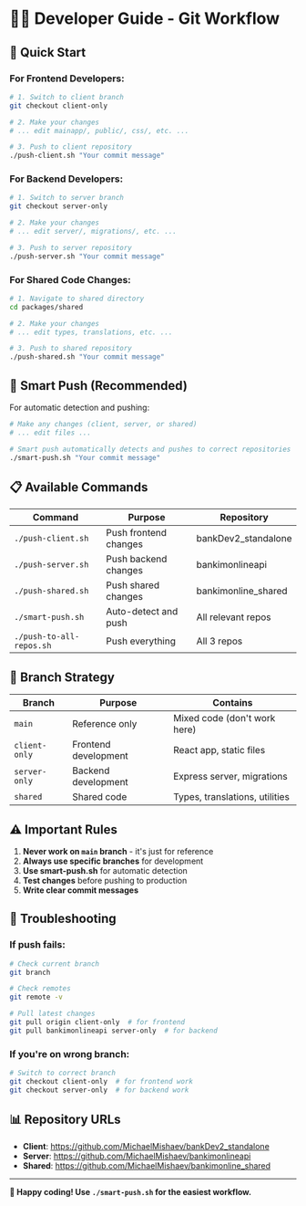 # 👨‍💻 Developer Guide - Git Workflow

## 🚀 **Quick Start**

### **For Frontend Developers:**
```bash
# 1. Switch to client branch
git checkout client-only

# 2. Make your changes
# ... edit mainapp/, public/, css/, etc. ...

# 3. Push to client repository
./push-client.sh "Your commit message"
```

### **For Backend Developers:**
```bash
# 1. Switch to server branch
git checkout server-only

# 2. Make your changes
# ... edit server/, migrations/, etc. ...

# 3. Push to server repository
./push-server.sh "Your commit message"
```

### **For Shared Code Changes:**
```bash
# 1. Navigate to shared directory
cd packages/shared

# 2. Make your changes
# ... edit types, translations, etc. ...

# 3. Push to shared repository
./push-shared.sh "Your commit message"
```

## 🧠 **Smart Push (Recommended)**

For automatic detection and pushing:

```bash
# Make any changes (client, server, or shared)
# ... edit files ...

# Smart push automatically detects and pushes to correct repositories
./smart-push.sh "Your commit message"
```

## 📋 **Available Commands**

| Command | Purpose | Repository |
|---------|---------|------------|
| `./push-client.sh` | Push frontend changes | bankDev2_standalone |
| `./push-server.sh` | Push backend changes | bankimonlineapi |
| `./push-shared.sh` | Push shared changes | bankimonline_shared |
| `./smart-push.sh` | Auto-detect and push | All relevant repos |
| `./push-to-all-repos.sh` | Push everything | All 3 repos |

## 🎯 **Branch Strategy**

| Branch | Purpose | Contains |
|--------|---------|----------|
| `main` | Reference only | Mixed code (don't work here) |
| `client-only` | Frontend development | React app, static files |
| `server-only` | Backend development | Express server, migrations |
| `shared` | Shared code | Types, translations, utilities |

## ⚠️ **Important Rules**

1. **Never work on `main` branch** - it's just for reference
2. **Always use specific branches** for development
3. **Use smart-push.sh** for automatic detection
4. **Test changes** before pushing to production
5. **Write clear commit messages**

## 🔧 **Troubleshooting**

### **If push fails:**
```bash
# Check current branch
git branch

# Check remotes
git remote -v

# Pull latest changes
git pull origin client-only  # for frontend
git pull bankimonlineapi server-only  # for backend
```

### **If you're on wrong branch:**
```bash
# Switch to correct branch
git checkout client-only  # for frontend work
git checkout server-only  # for backend work
```

## 📊 **Repository URLs**

- **Client**: https://github.com/MichaelMishaev/bankDev2_standalone
- **Server**: https://github.com/MichaelMishaev/bankimonlineapi  
- **Shared**: https://github.com/MichaelMishaev/bankimonline_shared

---

**🎉 Happy coding! Use `./smart-push.sh` for the easiest workflow.** 